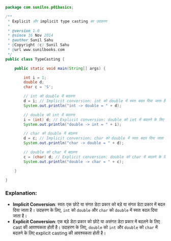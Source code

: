 ```java
package com.sunilos.p01basics;

/**
 * Explicit और implicit type casting का उदाहरण
 * 
 * @version 1.0
 * @since 16 Nov 2014
 * @author Sunil Sahu
 * @Copyright (c) Sunil Sahu
 * @url www.sunilbooks.com
 */
public class TypeCasting {

    public static void main(String[] args) {

        int i = 1;
        double d;
        char c = 'S';

        // int को double में बदलना
        d = i; // Implicit conversion: int को double में स्वतः बदल दिया जाता है
        System.out.println("int -> double = " + d);

        // double को int में बदलना
        i = (int) d; // Explicit conversion: double को int में बदलने के लिए cast की आवश्यकता होती है
        System.out.println("double -> int = " + i);

        // char को double में बदलना
        d = c; // Implicit conversion: char को double में स्वतः बदल दिया जाता है
        System.out.println("char -> double = " + d);

        // double को char में बदलना
        c = (char) d; // Explicit conversion: double को char में बदलने के लिए cast की आवश्यकता होती है
        System.out.println("double -> char = " + c);

    }

}
```

### Explanation:
- **Implicit Conversion**: स्वतः एक छोटे या संगत डेटा प्रकार को बड़े या संगत डेटा प्रकार में बदल दिया जाता है। उदाहरण के लिए, `int` को `double` और `char` को `double` में स्वतः बदल दिया जाता है।
- **Explicit Conversion**: एक बड़े डेटा प्रकार को छोटे या असंगत डेटा प्रकार में बदलने के लिए cast की आवश्यकता होती है। उदाहरण के लिए, `double` को `int` और `double` को `char` में बदलने के लिए explicit casting की आवश्यकता होती है।
